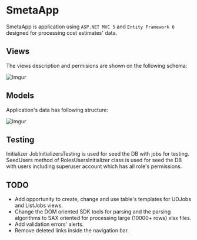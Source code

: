 # SmetaApp
SmetaApp is application using `ASP.NET MVC 5` and `Entity Framework 6` designed for processing cost estimates' data.

## Views
The views description and permisions are shown on the following schema:

![Imgur](https://i.imgur.com/uvU3mOg.png)


## Models
Application's data has following structure:

![Imgur](https://imgur.com/13FEJU6.png)

## Testing
Initializer JobInitializersTesting is used for seed the DB with jobs for testing.
SeedUsers method of RolesUsersInitializer class is used for seed the DB with users including superuser account which has all role's permissions.

## TODO
- Add opportunity to create, change and use table's templates for UDJobs and ListJobs views.
- Change the DOM oriented SDK tools for parsing and the parsing algorithms to SAX oriented for processing large (10000+ rows) xlsx files.
- Add validation errors' alerts.
- Remove deleted links inside the navigation bar.